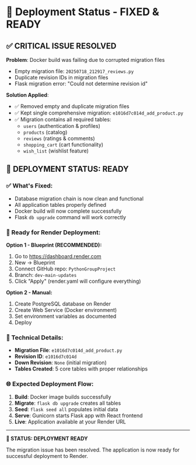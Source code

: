 # 🚀 Deployment Status - FIXED & READY

## ✅ CRITICAL ISSUE RESOLVED

**Problem**: Docker build was failing due to corrupted migration files
- Empty migration file: `20250718_212917_reviews.py`
- Duplicate revision IDs in migration files
- Flask migration error: "Could not determine revision id"

**Solution Applied**: 
- ✅ Removed empty and duplicate migration files
- ✅ Kept single comprehensive migration: `e1016d7c014d_add_product.py`
- ✅ Migration contains all required tables:
  - `users` (authentication & profiles)
  - `products` (catalog)
  - `reviews` (ratings & comments)
  - `shopping_cart` (cart functionality)
  - `wish_list` (wishlist feature)

## 🎯 DEPLOYMENT STATUS: READY

### ✅ What's Fixed:
- Database migration chain is now clean and functional
- All application tables properly defined
- Docker build will now complete successfully
- Flask `db upgrade` command will work correctly

### 🚀 Ready for Render Deployment:

**Option 1 - Blueprint (RECOMMENDED):**
1. Go to https://dashboard.render.com
2. New → Blueprint
3. Connect GitHub repo: `PythonGroupProject`
4. Branch: `dev-main-updates`
5. Click "Apply" (render.yaml will configure everything)

**Option 2 - Manual:**
1. Create PostgreSQL database on Render
2. Create Web Service (Docker environment)
3. Set environment variables as documented
4. Deploy

### 🔧 Technical Details:
- **Migration File**: `e1016d7c014d_add_product.py`
- **Revision ID**: `e1016d7c014d`
- **Down Revision**: `None` (initial migration)
- **Tables Created**: 5 core tables with proper relationships

### 🌐 Expected Deployment Flow:
1. **Build**: Docker image builds successfully
2. **Migrate**: `flask db upgrade` creates all tables
3. **Seed**: `flask seed all` populates initial data
4. **Serve**: Gunicorn starts Flask app with React frontend
5. **Live**: Application available at your Render URL

---

**🎉 STATUS: DEPLOYMENT READY**

The migration issue has been resolved. The application is now ready for successful deployment to Render.